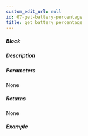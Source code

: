 ```yaml
---
custom_edit_url: null
id: 07-get-battery-percentage
title: get battery percentage
---
```


##### Block

<!-- image -->

##### Description

<!-- description -->

##### Parameters

None <!-- image -->

##### Returns

None

##### Example

<!-- image -->
